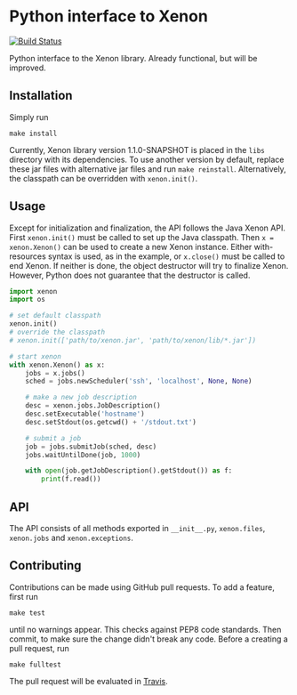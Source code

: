 # Python interface to Xenon

[![Build Status](https://travis-ci.org/NLeSC/pyxenon.svg?branch=master)](https://travis-ci.org/NLeSC/pyxenon)

Python interface to the Xenon library. Already functional, but will be improved.

## Installation

Simply run

```shell
make install
```

Currently, Xenon library version 1.1.0-SNAPSHOT is placed in the `libs` directory with its dependencies. To use another version by default, replace these jar files with alternative jar files and run `make reinstall`. Alternatively, the classpath can be overridden with `xenon.init()`.

## Usage

Except for initialization and finalization, the API follows the Java Xenon API. First `xenon.init()` must be called to set up the Java classpath. Then `x = xenon.Xenon()` can be used to create a new Xenon instance. Either with-resources syntax is used, as in the example, or `x.close()` must be called to end Xenon. If neither is done, the object destructor will try to finalize Xenon. However, Python does not guarantee that the destructor is called.

```python
import xenon
import os

# set default classpath
xenon.init()
# override the classpath
# xenon.init(['path/to/xenon.jar', 'path/to/xenon/lib/*.jar'])

# start xenon
with xenon.Xenon() as x:
	jobs = x.jobs()
	sched = jobs.newScheduler('ssh', 'localhost', None, None)

	# make a new job description
	desc = xenon.jobs.JobDescription()
	desc.setExecutable('hostname')
	desc.setStdout(os.getcwd() + '/stdout.txt')

	# submit a job
	job = jobs.submitJob(sched, desc)
	jobs.waitUntilDone(job, 1000)

	with open(job.getJobDescription().getStdout()) as f:
	    print(f.read())
```

## API

The API consists of all methods exported in `__init__.py`, `xenon.files`, `xenon.jobs` and `xenon.exceptions`. 

## Contributing

Contributions can be made using GitHub pull requests. To add a feature, first run

    make test

until no warnings appear. This checks against PEP8 code standards. Then commit, to make sure the change didn't break any code. Before a creating a pull request, run

    make fulltest

The pull request will be evaluated in [Travis](https://travis-ci.org/NLeSC/pyxenon).

